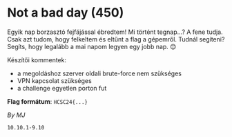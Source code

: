 # Not a bad day (450)

Egyik nap borzasztó fejfájással ébredtem! Mi történt tegnap...? A fene tudja. Csak azt tudom, hogy felkeltem és eltűnt a flag a gépemről. Tudnál segíteni? Segíts, hogy legalább a mai napom legyen egy jobb nap. 😊

Készítői kommentek:

* a megoldáshoz szerver oldali brute-force nem szükséges
* VPN kapcsolat szükséges
* a challenge egyetlen porton fut

**Flag formátum**: `HCSC24{...}`

*By MJ*
```
10.10.1-9.10 
```